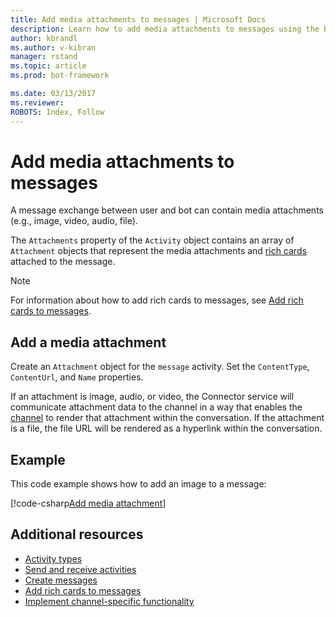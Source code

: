 ```yaml
---
title: Add media attachments to messages | Microsoft Docs
description: Learn how to add media attachments to messages using the Bot Builder SDK for .NET.
author: kbrandl
ms.author: v-kibran
manager: rstand
ms.topic: article
ms.prod: bot-framework

ms.date: 03/13/2017
ms.reviewer:
ROBOTS: Index, Follow
---
```


# Add media attachments to messages

A message exchange between user and bot can contain media attachments (e.g., image, video, audio, file). 

The `Attachments` property of the `Activity` object contains an array of `Attachment` objects 
that represent the media attachments and [rich cards](~/dotnet/bot-builder-dotnet-add-rich-card-attachments.md) attached to the message. 

> [!NOTE]
> For information about how to add rich cards to messages, see 
> [Add rich cards to messages](~/dotnet/bot-builder-dotnet-add-rich-card-attachments.md).

## Add a media attachment  
Create an `Attachment` object for the `message` activity.
Set the `ContentType`, `ContentUrl`, and `Name` properties. 

If an attachment is image, audio, or video, the Connector service will communicate attachment data to the channel in a way that enables the [channel](~/dotnet/bot-builder-dotnet-channeldata.md) to render that attachment within the conversation. 
If the attachment is a file, the file URL will be rendered as a hyperlink within the conversation.

## Example
This code example shows how to add an image to a message:

[!code-csharp[Add media attachment](~/includes/code/dotnet-add-attachments.cs#addMediaAttachment)]

## Additional resources

- [Activity types](~/dotnet/bot-builder-dotnet-activities.md)
- [Send and receive activities](~/dotnet/bot-builder-dotnet-connector.md)
- [Create messages](~/dotnet/bot-builder-dotnet-create-messages.md)
- [Add rich cards to messages](~/dotnet/bot-builder-dotnet-add-rich-card-attachments.md)
- [Implement channel-specific functionality](~/dotnet/bot-builder-dotnet-channeldata.md)

